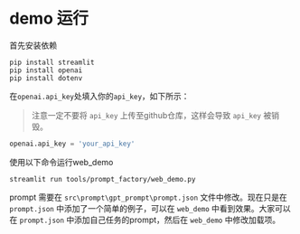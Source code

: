 # demo 运行

首先安装依赖

```shell
pip install streamlit
pip install openai
pip install dotenv
```

在`openai.api_key`处填入你的`api_key`，如下所示：

> 注意一定不要将 `api_key` 上传至github仓库，这样会导致 `api_key` 被销毁。

```python
openai.api_key = 'your_api_key'
```

使用以下命令运行web_demo

```shell
streamlit run tools/prompt_factory/web_demo.py
```

prompt 需要在 `src\prompt\gpt_prompt\prompt.json` 文件中修改。现在只是在 `prompt.json` 中添加了一个简单的例子，可以在 `web_demo` 中看到效果。大家可以在 `prompt.json` 中添加自己任务的prompt，然后在 `web_demo` 中修改加载项。 